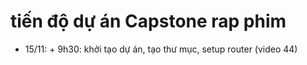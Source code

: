 # tiến độ dự án Capstone rap phim
- 15/11: 
      + 9h30: khởi tạo dự án, tạo thư mục, setup router (video 44)